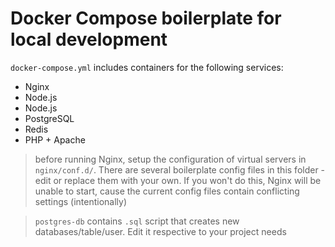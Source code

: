 # Docker Compose boilerplate for local development

`docker-compose.yml` includes containers for the following services:

* Nginx
* Node.js 
* Node.js
* PostgreSQL
* Redis
* PHP + Apache

> before running Nginx, setup the configuration of virtual servers in `nginx/conf.d/`. There are several boilerplate config files in this folder - edit or replace them with your own. If you won't do this, Nginx will be unable to start, cause the current config files contain conflicting settings (intentionally)

> `postgres-db` contains `.sql` script that creates new databases/table/user. Edit it respective to your project needs

